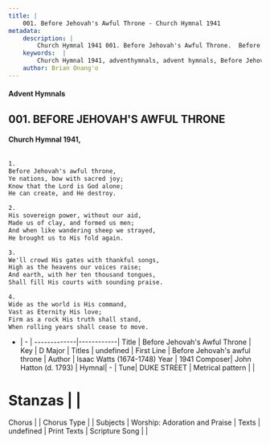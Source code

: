 ```yaml
---
title: |
    001. Before Jehovah's Awful Throne - Church Hymnal 1941
metadata:
    description: |
        Church Hymnal 1941 001. Before Jehovah's Awful Throne.  Before Jehovah's awful throne,  Ye nations, bow with sacred joy;  Know that the Lord is God alone;  He can create, and He destroy.  
    keywords:  |
        Church Hymnal 1941, adventhymnals, advent hymnals, Before Jehovah's Awful Throne, Before Jehovah's awful throne. 
    author: Brian Onang'o
---
```


#### Advent Hymnals
## 001. BEFORE JEHOVAH'S AWFUL THRONE
####  Church Hymnal 1941,

```txt

1.
Before Jehovah's awful throne, 
Ye nations, bow with sacred joy; 
Know that the Lord is God alone; 
He can create, and He destroy. 

2.
His sovereign power, without our aid, 
Made us of clay, and formed us men; 
And when like wandering sheep we strayed, 
He brought us to His fold again.

3.
We'll crowd His gates with thankful songs, 
High as the heavens our voices raise; 
And earth, with her ten thousand tongues, 
Shall fill His courts with sounding praise. 

4.
Wide as the world is His command, 
Vast as Eternity His love; 
Firm as a rock His truth shall stand, 
When rolling years shall cease to move.


```

- |   -  |
-------------|------------|
Title | Before Jehovah's Awful Throne |
Key | D Major |
Titles | undefined |
First Line | Before Jehovah's awful throne |
Author | Isaac Watts (1674-1748)
Year | 1941
Composer| John Hatton (d. 1793) |
Hymnal|  - |
Tune| DUKE STREET |
Metrical pattern | |
# Stanzas |  |
Chorus |  |
Chorus Type |  |
Subjects | Worship: Adoration and Praise |
Texts | undefined |
Print Texts | 
Scripture Song |  |
    
